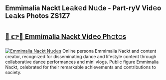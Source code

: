 ## Emmimalia Nackt Le𝚊k𝚎d N𝚞𝚍e - Part-ryV Vid𝚎o Le𝚊ks Photos ZS1Z7

# <h2><a href="http://fb5xk70.evod.top/?m=Emmimalia+Nackt">🔗 👉🔴 Emmimalia Nackt Vid𝚎o Ph𝚘t𝚘s</a></h2>

[![Emmimalia Nackt N𝚞d𝚎s](https://i.imgur.com/8V9OHl7.gif)](http://fb5xk70.evod.top/?m=Emmimalia+Nackt)
Online persona Emmimalia Nackt and content creator, recognized for disseminating dance and lifestyle content through collaborative dance performances and mini vlogs. Public figure Emmimalia Nackt, celebrated for their remarkable achievements and contributions to society. 
